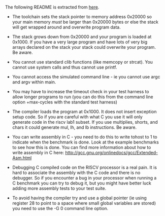 The following README is extracted from [here](https://github.com/riscv-software-src/riscv-tests/blob/master/benchmarks/readme.txt).


 + The toolchain sets the stack pointer to memory address 0x20000 so your
   main memory _must_ be larger than 0x20000 bytes or else the stack will
   get wrapped around and overwrite program data.

 + The stack grows down from 0x20000 and your program is loaded at 0x1000.
   If you have a very large program and have lots of very big arrays
   declared on the stack your stack could overwrite your program. Be aware.

 + You cannot use standard clib functions (like memcopy or strcat). You
   cannot use system calls and thus cannot use printf.

 + You cannot access the simulated command line - ie you cannot use argc
   and argv within main.

 + You may have to increase the timeout check in your test harness to
   allow longer programs to run (you can do this from the command line
   option +max-cycles with the standard test harness)

 + The compiler loads the program at 0x1000. It does not insert exception
   setup code. So if you are careful with what C you use it will only
   generate code in the riscv lab1 subset. If you use multiplies, shorts,
   and chars it could generate mul, lh, and lb instructions. Be aware.

 + You can write assembly in C - you need to do this to write tohost to 1
   to indicate when the benchmark is done. Look at the example
   benchmarks to see how this is done. You can find more information
   about how to write assembly in C here:
   http://gcc.gnu.org/onlinedocs/gcc/Extended-Asm.html

 + Debugging C compiled code on the RISCV processor is a real pain. It is
   hard to associate the assembly with the C code and there is no
   debugger. So if you encounter a bug in your processor when running a C
   benchmark you can try to debug it, but you might have better luck
   adding more assembly tests to your test suite.

 + To avoid having the compiler try and use a global pointer (ie using
   register 28 to point to a space where small global variables are
   stored) you need to use the -G 0 command line option.